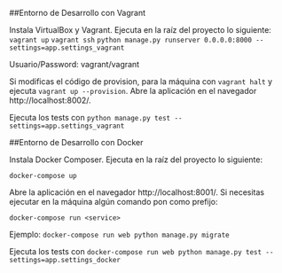 
##Entorno de Desarrollo con Vagrant

Instala VirtualBox y Vagrant. 
Ejecuta en la raíz del proyecto lo siguiente:
`vagrant up`
`vagrant ssh`
`python manage.py runserver 0.0.0.0:8000 --settings=app.settings_vagrant`

Usuario/Password: vagrant/vagrant

Si modificas el código de provision, para la máquina con `vagrant halt` y ejecuta `vagrant up --provision`.
Abre la aplicación en el navegador http://localhost:8002/.

Ejecuta los tests con `python manage.py test --settings=app.settings_vagrant`


##Entorno de Desarrollo con Docker

Instala Docker Composer. 
Ejecuta en la raíz del proyecto lo siguiente:

`docker-compose up`

Abre la aplicación en el navegador http://localhost:8001/.
Si necesitas ejecutar en la máquina algún comando pon como prefijo:

`docker-compose run <service>`

Ejemplo: `docker-compose run web python manage.py migrate`

Ejecuta los tests con `docker-compose run web python manage.py test --settings=app.settings_docker`